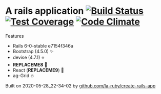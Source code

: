 
# A rails application [![Build Status](https://secure.travis-ci.org/la-ruby/web-common-core.svg?branch=master)](http://travis-ci.org/la-ruby/web-common-core) [![Test Coverage](https://api.codeclimate.com/v1/badges/c5661c43709a8e98aac6/test_coverage)](https://codeclimate.com/github/la-ruby/web-common-core/test_coverage) [![Code Climate](https://codeclimate.com/github/la-ruby/web-common-core/badges/gpa.svg)](https://codeclimate.com/github/la-ruby/web-common-core)




Features

+ Rails 6-0-stable e7154f346a
+ Bootstrap (4.5.0) :sparkles:
+ devise (4.7.1) :star:
+ __REPLACEME8__ :muscle:
+ React (__REPLACEME9__) :purple_heart:
+ ag-Grid :fire:

Built on 2020-05-28_22-34-02 by [github.com/la-ruby/create-rails-app](https://github.com/la-ruby/create-rails-app/blob/e1a157e/create-rails-app)
